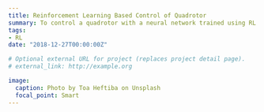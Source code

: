 ```yaml
---
title: Reinforcement Learning Based Control of Quadrotor
summary: To control a quadrotor with a neural network trained using RL techniques
tags:
- RL
date: "2018-12-27T00:00:00Z"

# Optional external URL for project (replaces project detail page).
# external_link: http://example.org

image:
  caption: Photo by Toa Heftiba on Unsplash
  focal_point: Smart
---
```

